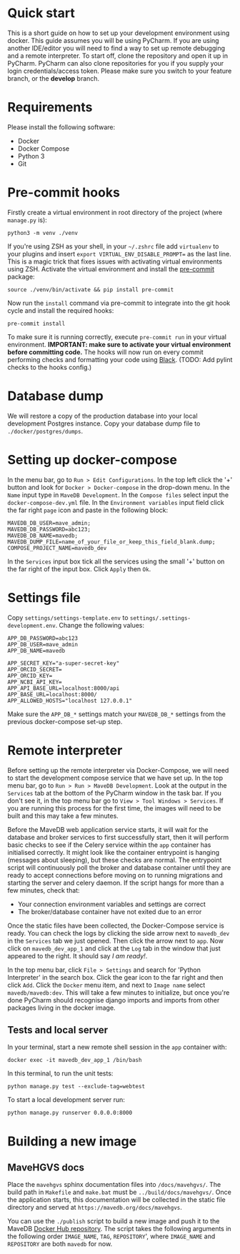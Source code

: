 # Quick start

This is a short guide on how to set up your development environment using docker. This guide assumes you will be using
PyCharm. If you are using another IDE/editor you will need to find a way to set up remote debugging and a remote
interpreter. To start off, clone the repository and open it up in PyCharm. PyCharm can also clone repositories for you
if you supply your login credentials/access token. Please make sure you switch to your feature branch, or the
**develop** branch.

# Requirements

Please install the following software:

- Docker
- Docker Compose
- Python 3
- Git

# Pre-commit hooks
Firstly create a virtual environment in root directory of the project (where `manage.py` is):

```shell
python3 -m venv ./venv
```

If you're using ZSH as your shell, in your `~/.zshrc` file  add `virtualenv` to your plugins and insert 
`export VIRTUAL_ENV_DISABLE_PROMPT=` as the last line. This is a magic trick that fixes issues with activating virtual 
environments using ZSH. Activate the virtual environment and install the [pre-commit](https://pre-commit.com/) package:

```shell
source ./venv/bin/activate && pip install pre-commit
```

Now run the `install` command via pre-commit to integrate into the git hook cycle and install the required hooks:

```shell
pre-commit install
```

To make sure it is running correctly, execute `pre-commit run` in your virtual environment. **IMPORTANT: make sure
to activate your virtual environment before committing code.** The hooks will now run on every commit performing checks
and formatting your code using [Black](https://github.com/psf/black). (TODO: Add pylint checks to the hooks config.)

# Database dump
We will restore a copy of the production database into your local development Postgres instance. Copy your database dump
file to `./docker/postgres/dumps`.

# Setting up docker-compose
In the menu bar, go to `Run > Edit Configurations`. In the top left click the '+' button and look for 
`Docker > Docker-compose` in the drop-down menu. In the `Name` input type in `MaveDB Development`. In the `Compose files`
select input the `docker-compose-dev.yml` file. In the `Environment variables` input field click the far right `page` icon 
and paste in the following block:

```text
MAVEDB_DB_USER=mave_admin;
MAVEDB_DB_PASSWORD=abc123;
MAVEDB_DB_NAME=mavedb;
MAVEDB_DUMP_FILE=name_of_your_file_or_keep_this_field_blank.dump;
COMPOSE_PROJECT_NAME=mavedb_dev
```

In the `Services` input box tick all the services using the small '+' button on the far right of the input box. Click
`Apply` then `Ok`.

# Settings file
Copy `settings/settings-template.env` to `settings/.settings-development.env`. Change the following values:

```dotenv
APP_DB_PASSWORD=abc123
APP_DB_USER=mave_admin
APP_DB_NAME=mavedb

APP_SECRET_KEY="a-super-secret-key"
APP_ORCID_SECRET=
APP_ORCID_KEY=
APP_NCBI_API_KEY=
APP_API_BASE_URL=localhost:8000/api
APP_BASE_URL=localhost:8000/
APP_ALLOWED_HOSTS="localhost 127.0.0.1"
```

Make sure the `APP_DB_*` settings match your `MAVEDB_DB_*` settings from the previous docker-compose set-up step.

# Remote interpreter
Before setting up the remote interpreter via Docker-Compose, we will need to start the development compose service that
we have set up. In the top menu bar, go to `Run > Run > MaveDB Development`. Look at the output in the `Services` tab
at the bottom of the PyCharm window in the task bar. If you don't see it, in the top menu bar go to 
`View > Tool Windows > Services`. If you are running this process for the first time, the images will need to be 
built and this may take a few minutes. 

Before the MaveDB web application service starts, it will wait for the database and broker services to first
successfully start, then it will perform basic checks to see if the Celery service within the `app` container has
initialised correctly. It might look like the container entrypoint is hanging (messages about sleeping), but these checks 
are normal. The entrypoint script will continuously poll the broker and database container until they are ready to 
accept connections before moving on to running migrations and starting the server and celery daemon. If the script 
hangs for more than a few minutes, check that:

- Your connection environment variables and settings are correct
- The broker/database container have not exited due to an error

Once the static files have been collected, the Docker-Compose service is ready. You can check the logs by clicking
the side arrow next to `mavedb_dev` in the `Services` tab we just opened. Then click the arrow next to `app`. Now click
on `mavedb_dev_app_1` and click at the `Log` tab in the window that just appeared to the right. It should say *I am ready!*.

In the top menu bar, click `File > Settings` and search for 'Python Interpreter' in the search box. Click the gear icon
to the far right and then click `Add`. Click the `Docker` menu item, and next to `Image name` select `mavedb/mavedb:dev`.
This will take a few minutes to initialize, but once you're done PyCharm should recognise django imports and imports
from other packages living in the docker image.

## Tests and local server
In your terminal, start a new remote shell session in the `app` container with:

```shell
docker exec -it mavedb_dev_app_1 /bin/bash
```

In this terminal, to run the unit tests:

```shell
python manage.py test --exclude-tag=webtest
```

To start a local development server run:

```shell script
python manage.py runserver 0.0.0.0:8000
```

# Building a new image

## MaveHGVS docs
Place the `mavehgvs` sphinx documentation files into `/docs/mavehgvs/`. The build path in `Makefile` and `make.bat`
must be `../build/docs/mavehgvs/`. Once the application starts, this documentation will be collected in the static file
directory and served at `https://mavedb.org/docs/mavehgvs`.

You can use the `./publish` script to build a new image and push it to the MaveDB [Docker Hub repository](https://hub.docker.com/). 
The script takes the following arguments in the following order `IMAGE_NAME`, `TAG`, `REPOSITORY`', where `IMAGE_NAME` and `REPOSITORY`
are both `mavedb` for now.
